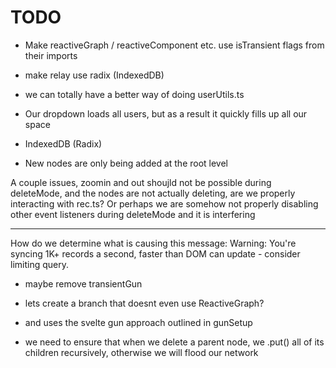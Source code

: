 # TODO

- Make reactiveGraph / reactiveComponent etc. use isTransient flags from their imports

- make relay use radix (IndexedDB)

- we can totally have a better way of doing userUtils.ts

- Our dropdown loads all users, but as a result it quickly fills up all our space

- IndexedDB (Radix)

- New nodes are only being added at the root level

A couple issues, zoomin and out shoujld not be possible during deleteMode, and the nodes are not actually deleting, are we properly interacting with rec.ts? Or perhaps we are somehow not properly disabling other event listeners during deleteMode and it is interfering

---

How do we determine what is causing this message:
Warning: You're syncing 1K+ records a second, faster than DOM can update - consider limiting query.

- maybe remove transientGun

- lets create a branch that doesnt even use ReactiveGraph?
- and uses the svelte gun approach outlined in gunSetup

- we need to ensure that when we delete a parent node, we .put() all of its children recursively, otherwise we will flood our network
